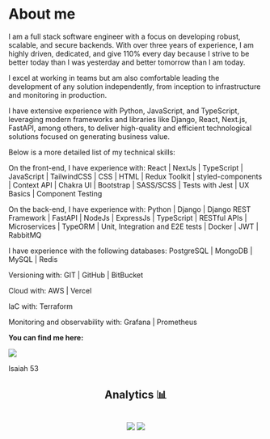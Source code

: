 <h1>About me</h1>
<p>I am a full stack software engineer with a focus on developing robust, scalable, and secure backends. With over three years of experience, I am highly driven, dedicated, and give 110% every day because I strive to be better today than I was yesterday and better tomorrow than I am today.

I excel at working in teams but am also comfortable leading the development of any solution independently, from inception to infrastructure and monitoring in production.

I have extensive experience with Python, JavaScript, and TypeScript, leveraging modern frameworks and libraries like Django, React, Next.js, FastAPI, among others, to deliver high-quality and efficient technological solutions focused on generating business value.

Below is a more detailed list of my technical skills:</p>

On the front-end, I have experience with: React | NextJs | TypeScript | JavaScript | TailwindCSS | CSS | HTML | Redux Toolkit | styled-components | Context API | Chakra UI | Bootstrap | SASS/SCSS | Tests with Jest | UX Basics | Component Testing

On the back-end, I have experience with: Python | Django | Django REST Framework | FastAPI | NodeJs | ExpressJs | TypeScript | RESTful APIs | Microservices | TypeORM | Unit, Integration and E2E tests | Docker | JWT | RabbitMQ

I have experience with the following databases: PostgreSQL | MongoDB | MySQL | Redis

Versioning with: GIT | GitHub | BitBucket

Cloud with: AWS | Vercel

IaC with: Terraform

Monitoring and observability with: Grafana | Prometheus

<p><strong>You can find me here:</strong><p>
<a href="https://www.linkedin.com/in/isaac-xavier-dev/"><img src="https://img.shields.io/badge/LinkedIn-008BF1?logo=linkedin&logoColor=white&style=for-the-badge"/></a>

Isaiah 53

<div align="center" direction="column">
<h2>Analytics 📊<h2>
<img src="https://github-readme-stats.vercel.app/api?username=zaquinn&show_icons=true&theme=tokyonight"/>
<img src="https://github-readme-stats.vercel.app/api/top-langs/?username=zaquinn&theme=tokyonight"/>
</div>
